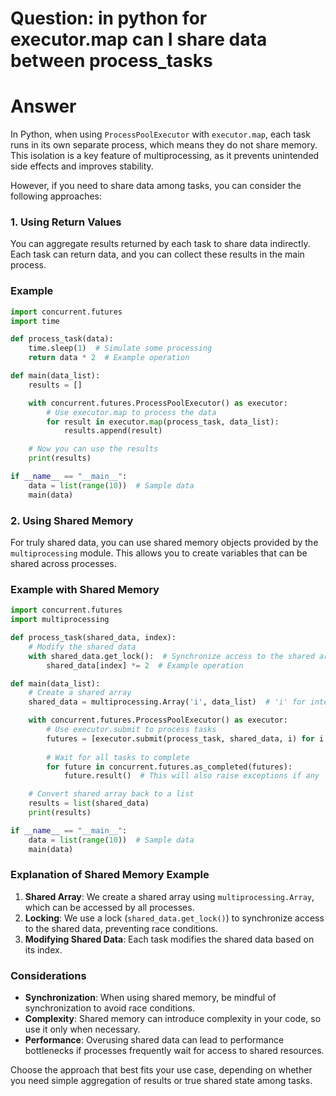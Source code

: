 # Question: in python for executor.map can I share data between process_tasks

# Answer

In Python, when using `ProcessPoolExecutor` with `executor.map`, each task runs in its own separate process, which means they do not share memory. This isolation is a key feature of multiprocessing, as it prevents unintended side effects and improves stability.

However, if you need to share data among tasks, you can consider the following approaches:

### 1. **Using Return Values**
You can aggregate results returned by each task to share data indirectly. Each task can return data, and you can collect these results in the main process.

### Example

```python
import concurrent.futures
import time

def process_task(data):
    time.sleep(1)  # Simulate some processing
    return data * 2  # Example operation

def main(data_list):
    results = []

    with concurrent.futures.ProcessPoolExecutor() as executor:
        # Use executor.map to process the data
        for result in executor.map(process_task, data_list):
            results.append(result)

    # Now you can use the results
    print(results)

if __name__ == "__main__":
    data = list(range(10))  # Sample data
    main(data)
```

### 2. **Using Shared Memory**
For truly shared data, you can use shared memory objects provided by the `multiprocessing` module. This allows you to create variables that can be shared across processes.

### Example with Shared Memory

```python
import concurrent.futures
import multiprocessing

def process_task(shared_data, index):
    # Modify the shared data
    with shared_data.get_lock():  # Synchronize access to the shared array
        shared_data[index] *= 2  # Example operation

def main(data_list):
    # Create a shared array
    shared_data = multiprocessing.Array('i', data_list)  # 'i' for integers

    with concurrent.futures.ProcessPoolExecutor() as executor:
        # Use executor.submit to process tasks
        futures = [executor.submit(process_task, shared_data, i) for i in range(len(shared_data))]
        
        # Wait for all tasks to complete
        for future in concurrent.futures.as_completed(futures):
            future.result()  # This will also raise exceptions if any

    # Convert shared array back to a list
    results = list(shared_data)
    print(results)

if __name__ == "__main__":
    data = list(range(10))  # Sample data
    main(data)
```

### Explanation of Shared Memory Example

1. **Shared Array**: We create a shared array using `multiprocessing.Array`, which can be accessed by all processes.
2. **Locking**: We use a lock (`shared_data.get_lock()`) to synchronize access to the shared data, preventing race conditions.
3. **Modifying Shared Data**: Each task modifies the shared data based on its index.

### Considerations

- **Synchronization**: When using shared memory, be mindful of synchronization to avoid race conditions.
- **Complexity**: Shared memory can introduce complexity in your code, so use it only when necessary.
- **Performance**: Overusing shared data can lead to performance bottlenecks if processes frequently wait for access to shared resources.

Choose the approach that best fits your use case, depending on whether you need simple aggregation of results or true shared state among tasks.